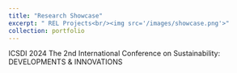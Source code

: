 ```yaml
---
title: "Research Showcase"
excerpt: " REL Projects<br/><img src='/images/showcase.png'>"
collection: portfolio
---
```


ICSDI 2024 The 2nd International Conference on Sustainability: DEVELOPMENTS & INNOVATIONS
